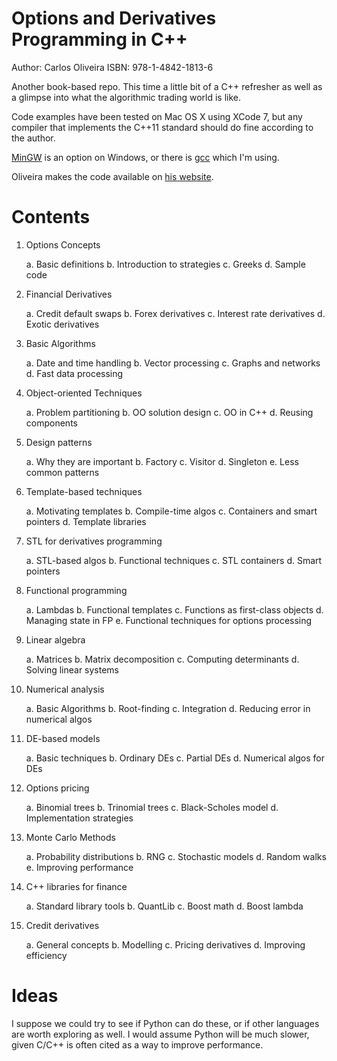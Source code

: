# Options and Derivatives Programming in C++

Author: Carlos Oliveira
ISBN: 978-1-4842-1813-6

Another book-based repo. This time a little bit of a C++ refresher as well as a
glimpse into what the algorithmic trading world is like.

Code examples have been tested on Mac OS X using XCode 7, but any compiler that
implements the C++11 standard should do fine according to the author.

[MinGW][mingw] is an option on Windows, or there is [gcc][gcc] which I'm using.

Oliveira makes the code available on [his website][coli].

[coli]: https://coliveira.net
[mingw]: https://www.mingw.org
[gcc]: https://gcc.gnu.org/projects/cxx-status.html#cxx11

# Contents

 1. Options Concepts

       a. Basic definitions
       b. Introduction to strategies
       c. Greeks
       d. Sample code
 
 2. Financial Derivatives

       a. Credit default swaps
       b. Forex derivatives
       c. Interest rate derivatives
       d. Exotic derivatives

 3. Basic Algorithms

       a. Date and time handling
       b. Vector processing
       c. Graphs and networks
       d. Fast data processing

 4. Object-oriented Techniques

       a. Problem partitioning
       b. OO solution design
       c. OO in C++
       d. Reusing components

 5. Design patterns

       a. Why they are important
       b. Factory
       c. Visitor
       d. Singleton
       e. Less common patterns

 6. Template-based techniques

       a. Motivating templates
       b. Compile-time algos
       c. Containers and smart pointers
       d. Template libraries

 7. STL for derivatives programming

       a. STL-based algos
       b. Functional techniques
       c. STL containers
       d. Smart pointers

 8. Functional programming

       a. Lambdas
       b. Functional templates
       c. Functions as first-class objects
       d. Managing state in FP
       e. Functional techniques for options processing

 9. Linear algebra

       a. Matrices
       b. Matrix decomposition
       c. Computing determinants
       d. Solving linear systems

 10. Numerical analysis

       a. Basic Algorithms
       b. Root-finding
       c. Integration
       d. Reducing error in numerical algos

 11. DE-based models

       a. Basic techniques
       b. Ordinary DEs
       c. Partial DEs
       d. Numerical algos for DEs

 12. Options pricing

       a. Binomial trees
       b. Trinomial trees
       c. Black-Scholes model
       d. Implementation strategies

 13. Monte Carlo Methods

       a. Probability distributions
       b. RNG
       c. Stochastic models
       d. Random walks
       e. Improving performance

 14. C++ libraries for finance

       a. Standard library tools
       b. QuantLib
       c. Boost math
       d. Boost lambda

 15. Credit derivatives

       a. General concepts
       b. Modelling
       c. Pricing derivatives
       d. Improving efficiency

# Ideas

I suppose we could try to see if Python can do these, or if other languages are
worth exploring as well. I would assume Python will be much slower, given C/C++
is often cited as a way to improve performance.

